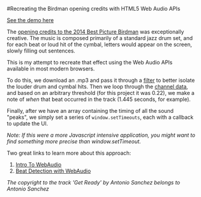 #Recreating the Birdman opening credits with HTML5 Web Audio APIs

[See the demo here](http://markmarkoh.com/birdman)

The [opening credits to the 2014 Best Picture Birdman](https://www.youtube.com/watch?v=p75qQgNdc-0) was exceptionally creative. The music is composed primarily of a standard jazz drum set, and for each beat or loud hit of the cymbal, letters would appear on the screen, slowly filling out sentences.

This is my attempt to recreate that effect using the Web Audio APIs available in most modern browsers.

To do this, we download an .mp3 and pass it through a [filter](https://developer.mozilla.org/en-US/docs/Web/API/BiquadFilterNode) to better isolate the louder drum and cymbal hits.
Then we loop through the [channel data](https://developer.mozilla.org/en-US/docs/Web/API/AudioBuffer/getChannelData), and based on an arbitrary threshold (for this project it was 0.22), we make a note of *when* that beat occurred in the track (1.445 seconds, for example).

Finally, after we have an array containing the timing of all the sound "peaks", we simply set a series of `window.setTimeouts`, each with a callback to update the UI.

*Note: If this were a more Javascript intensive application, you might want to find something more precise than window.setTimeout.*

Two great links to learn more about this approach:

1. [Intro To WebAudio](http://www.html5rocks.com/en/tutorials/webaudio/intro/)
2. [Beat Detection with WebAudio](http://tech.beatport.com/2014/web-audio/beat-detection-using-web-audio/)

*The copyright to the track 'Get Ready' by Antonio Sanchez belongs to Antonio Sanchez*
